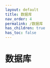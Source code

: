 ```yaml
---
layout: default
title: 数据库
nav_order: 4
permalink: /数据库
has_children: true
has_toc: false
---
```




# 数据库